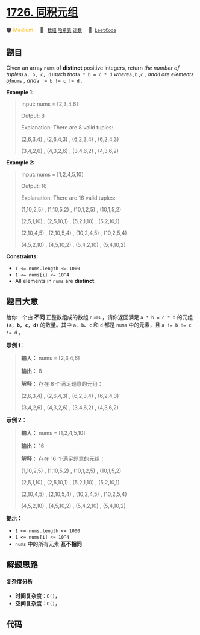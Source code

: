 # [1726. 同积元组](https://leetcode.com/problems/tuple-with-same-product)

🟠 <font color=#ffb800>Medium</font>&emsp; 🔖&ensp; [`数组`](/tag/array.md) [`哈希表`](/tag/hash-table.md) [`计数`](/tag/counting.md)&emsp; 🔗&ensp;[`LeetCode`](https://leetcode.com/problems/tuple-with-same-product)

## 题目

Given an array `nums` of **distinct** positive integers, return _the number of
tuples_`(a, b, c, d)`_such that_`a * b = c * d` _where_`a` _,_`b` _,_`c` _,
and_`d` _are elements of_`nums` _, and_`a != b != c != d` _._



**Example 1:**

> Input: nums = [2,3,4,6]
> 
> Output: 8
> 
> Explanation: There are 8 valid tuples:
> 
> (2,6,3,4) , (2,6,4,3) , (6,2,3,4) , (6,2,4,3)
> 
> (3,4,2,6) , (4,3,2,6) , (3,4,6,2) , (4,3,6,2)

**Example 2:**

> Input: nums = [1,2,4,5,10]
> 
> Output: 16
> 
> Explanation: There are 16 valid tuples:
> 
> (1,10,2,5) , (1,10,5,2) , (10,1,2,5) , (10,1,5,2)
> 
> (2,5,1,10) , (2,5,10,1) , (5,2,1,10) , (5,2,10,1)
> 
> (2,10,4,5) , (2,10,5,4) , (10,2,4,5) , (10,2,5,4)
> 
> (4,5,2,10) , (4,5,10,2) , (5,4,2,10) , (5,4,10,2)

**Constraints:**

  * `1 <= nums.length <= 1000`
  * `1 <= nums[i] <= 10^4`
  * All elements in `nums` are **distinct**.


## 题目大意

给你一个由 **不同** 正整数组成的数组 `nums` ，请你返回满足 `a * b = c * d` 的元组 __`(a, b, c, d)`__
的数量。其中 `a`、`b`、`c` 和 `d` 都是 `nums` 中的元素，且 `a != b != c != d` 。



**示例 1：**

> 
> 
> 
> 
> 
> **输入：** nums = [2,3,4,6]
> 
> **输出：** 8
> 
> **解释：** 存在 8 个满足题意的元组：
> 
> (2,6,3,4) , (2,6,4,3) , (6,2,3,4) , (6,2,4,3)
> 
> (3,4,2,6) , (4,3,2,6) , (3,4,6,2) , (4,3,6,2)
> 
> 

**示例 2：**

> 
> 
> 
> 
> 
> **输入：** nums = [1,2,4,5,10]
> 
> **输出：** 16
> 
> **解释：** 存在 16 个满足题意的元组：
> 
> (1,10,2,5) , (1,10,5,2) , (10,1,2,5) , (10,1,5,2)
> 
> (2,5,1,10) , (2,5,10,1) , (5,2,1,10) , (5,2,10,1)
> 
> (2,10,4,5) , (2,10,5,4) , (10,2,4,5) , (10,2,5,4)
> 
> (4,5,2,10) , (4,5,10,2) , (5,4,2,10) , (5,4,10,2)
> 
> 



**提示：**

  * `1 <= nums.length <= 1000`
  * `1 <= nums[i] <= 10^4`
  * `nums` 中的所有元素 **互不相同**


## 解题思路

#### 复杂度分析

- **时间复杂度**：`O()`，
- **空间复杂度**：`O()`，

## 代码

```javascript

```